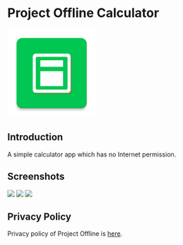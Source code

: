 # Project Offline Calculator
<img src="https://raw.githubusercontent.com/ioliteis/projectoffline_calculator/master/app/src/main/ic_launcher-web.png" width="200px"></img>
## Introduction
A simple calculator app which has no Internet permission. 
## Screenshots
<img src="https://pixelfed.social/storage/m/ebbba457f15a41f29e66bf69f0a5a4d0c974249a/d39aa78c66ea34daea763c3f0f7d2bf0905d76ff/4aOvvMxdMVJeqOSYMBFMatsNHtT5zta49XMl9a8z.png" width="240px"></img>
<img src="https://pixelfed.social/storage/m/ebbba457f15a41f29e66bf69f0a5a4d0c974249a/d39aa78c66ea34daea763c3f0f7d2bf0905d76ff/2ILIk7Ysn2pEBDk0hvqYj0yECf96metE19bUs5HJ.png" width="240px"></img>
<img src="https://pixelfed.social/storage/m/ebbba457f15a41f29e66bf69f0a5a4d0c974249a/d39aa78c66ea34daea763c3f0f7d2bf0905d76ff/QCI6Apk6XYVb1SjWBz0p6l7wEHoVMhCCmCXUfQX7.png" width="240px"></img>
## Privacy Policy
Privacy policy of Project Offline is [here](https://ioliteis.github.io/projectoffline/2019/08/26/Privacy-Policy/).

